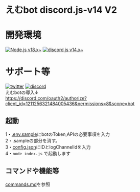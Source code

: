 # えむbot discord.js-v14 V2

# 開発環境
[![Node.js v18.x\~](https://img.shields.io/badge/-node.js%20v18.x~-black.svg?logo=node.js&style=for-the-badge)](https://github.com/nodejs/node)
[![discord.js v14.x\~](https://img.shields.io/badge/-discord.js%20v14.x~-black.svg?logo=discord&style=for-the-badge)](https://www.npmjs.com/package/discord.js)

# サポート等
[![twitter](https://img.shields.io/badge/-twitter-black.svg?logo=x&style=for-the-badge)](https://twitter.com/ryo_001339) 
[![discord](https://img.shields.io/badge/-discord-black.svg?logo=discord&style=for-the-badge)](https://discord.gg/rwh6TvphJ9) 
<br>
えむbotの導入↓<br>
https://discord.com/oauth2/authorize?client_id=1211256321484005436&permissions=8&scope=bot
## 起動
1・[.env.sample](.env.sample)にbotのToken,APIの必要事項を入力<br>
2・.sampleの部分を消す。<br>
3・[config.json](lib/data/config.json)にIDとlogChannelIdを入力<br>
4・```node index.js``` で起動します
## コマンドや機能等
[commands.md](commands.md)を参照
